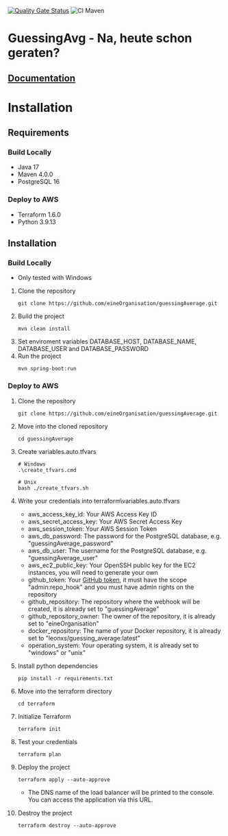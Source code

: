 [![Quality Gate Status](https://sonarcloud.io/api/project_badges/measure?project=eineOrganisation_guessingAverage&metric=alert_status)](https://sonarcloud.io/summary/new_code?id=eineOrganisation_guessingAverage)
![CI Maven](https://github.com/eineOrganisation/guessingAverage/actions/workflows/maven.yml/badge.svg)

# GuessingAvg - Na, heute schon geraten?

## [Documentation](README.md)

# Installation

## Requirements

### Build Locally
* Java 17
* Maven 4.0.0
* PostgreSQL 16

### Deploy to AWS
* Terraform 1.6.0
* Python 3.9.13

## Installation
### Build Locally
+ Only tested with Windows

1. Clone the repository
   ```shell
   git clone https://github.com/eineOrganisation/guessingAverage.git
   ```
2. Build the project
   ```shell
   mvn clean install
   ```
3. Set enviroment variables DATABASE_HOST, DATABASE_NAME, DATABASE_USER and DATABASE_PASSWORD
4. Run the project
   ```shell
   mvn spring-boot:run
   ```

### Deploy to AWS

1. Clone the repository
   ```shell
   git clone https://github.com/eineOrganisation/guessingAverage.git
   ```

2. Move into the cloned repository
   ```shell
   cd guessingAverage
   ```

3. Create variables.auto.tfvars
   ```shell
   # Windows
   .\create_tfvars.cmd
   ```
   ```shell
   # Unix
   bash ./create_tfvars.sh
   ```

4. Write your credentials into terraform\variables.auto.tfvars

    + aws_access_key_id: Your AWS Access Key ID
    + aws_secret_access_key: Your AWS Secret Access Key
    + aws_session_token: Your AWS Session Token
    + aws_db_password: The password for the PostgreSQL database, e.g. "guessingAverage_password"
    + aws_db_user: The username for the PostgreSQL database, e.g. "guessingAverage_user"
    + aws_ec2_public_key: Your OpenSSH public key for the EC2 instances, you will need to generate your own
    + github_token: Your [GitHub token](https://github.com/settings/tokens/new?description=guessingAverageWebHook&scopes=admin:repo_hook), it must have the scope "admin:repo_hook" and you must have admin rights on the repository
    + github_repository: The repository where the webhook will be created, it is already set to "guessingAverage"
    + github_repository_owner: The owner of the repository, it is already set to "eineOrganisation"
    + docker_repository: The name of your Docker repository, it is already set to "leonxs/guessing_average:latest"
    + operation_system: Your operating system, it is already set to "windows" or "unix"

5. Install python dependencies
   ```shell
   pip install -r requirements.txt
   ```

6. Move into the terraform directory
   ```shell
   cd terraform
   ```

7. Initialize Terraform
   ```shell
   terraform init
   ```
8. Test your credentials
   ```shell
   terraform plan
   ```

9. Deploy the project
   ```shell
   terraform apply --auto-approve
   ```
    + The DNS name of the load balancer will be printed to the console. You can access the application via this URL.

10. Destroy the project
    ```shell
    terraform destroy --auto-approve
    ```
